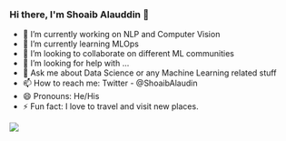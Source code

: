 ### Hi there, I'm Shoaib Alauddin 👋

- 🔭 I’m currently working on NLP and Computer Vision
- 🌱 I’m currently learning MLOps
- 👯 I’m looking to collaborate on different ML communities
- 🤔 I’m looking for help with ...
- 💬 Ask me about Data Science or any Machine Learning related stuff
- 📫 How to reach me: Twitter - @ShoaibAlaudin
- 😄 Pronouns: He/His
- ⚡ Fun fact: I love to travel and visit new places.


<img src="https://github-readme-stats.vercel.app/api?username=Shoaib-Alauudin&&show_icons=true&title_color=ffffff&icon_color=bb2acf&text_color=daf7dc&bg_color=501570&hide_border=true">

